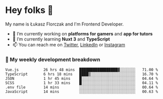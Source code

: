 # Hey folks 👋

My name is Łukasz Florczak and I'm Frontend Developer. 

- 🔭 I’m currently working on **platforms for gamers** and **app for tutors**
- 🌱 I’m currently learning **Nuxt 3** and **TypeScript**
- 📫 You can reach me on [Twitter](https://twitter.com/lukaszflorczak), [LinkedIn](https://pl.linkedin.com/in/lukasz-florczak) or [Instagram](https://instagram.com/lukaszflorczak)


### 🧮 My weekly development breakdown

<!--START_SECTION:waka-->

```text
Vue.js           26 hrs 48 mins  █████████████████▓░░░░░░░   71.00 %
TypeScript       6 hrs 18 mins   ████▒░░░░░░░░░░░░░░░░░░░░   16.70 %
JSON             1 hr 45 mins    █░░░░░░░░░░░░░░░░░░░░░░░░   04.64 %
SCSS             1 hr 33 mins    █░░░░░░░░░░░░░░░░░░░░░░░░   04.11 %
.env file        14 mins         ░░░░░░░░░░░░░░░░░░░░░░░░░   00.64 %
JavaScript       14 mins         ░░░░░░░░░░░░░░░░░░░░░░░░░   00.63 %
```

<!--END_SECTION:waka-->

<!--
**lukaszflorczak/lukaszflorczak** is a ✨ _special_ ✨ repository because its `README.md` (this file) appears on your GitHub profile.

Here are some ideas to get you started:

- 🔭 I’m currently working on ...
- 🌱 I’m currently learning ...
- 👯 I’m looking to collaborate on ...
- 🤔 I’m looking for help with ...
- 💬 Ask me about ...
- 📫 How to reach me: ...
- 😄 Pronouns: ...
- ⚡ Fun fact: ...
-->
